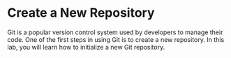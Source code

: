 # Create a New Repository

Git is a popular version control system used by developers to manage their code. One of the first steps in using Git is to create a new repository. In this lab, you will learn how to initialize a new Git repository.
